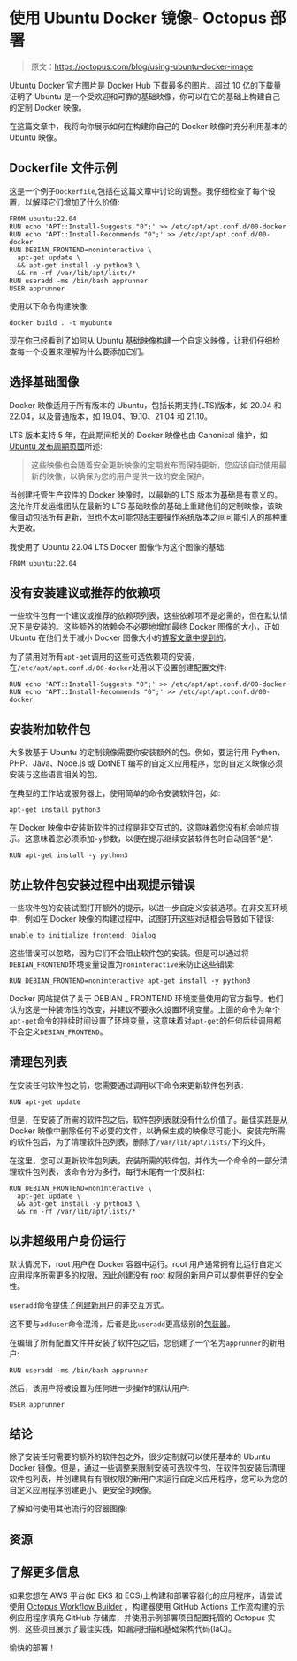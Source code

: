 # 使用 Ubuntu Docker 镜像- Octopus 部署

> 原文：<https://octopus.com/blog/using-ubuntu-docker-image>

Ubuntu Docker 官方图片是 Docker Hub 下载最多的图片。超过 10 亿的下载量证明了 Ubuntu 是一个受欢迎和可靠的基础映像，你可以在它的基础上构建自己的定制 Docker 映像。

在这篇文章中，我将向你展示如何在构建你自己的 Docker 映像时充分利用基本的 Ubuntu 映像。

## Dockerfile 文件示例

这是一个例子`Dockerfile`,包括在这篇文章中讨论的调整。我仔细检查了每个设置，以解释它们增加了什么价值:

```
FROM ubuntu:22.04
RUN echo 'APT::Install-Suggests "0";' >> /etc/apt/apt.conf.d/00-docker
RUN echo 'APT::Install-Recommends "0";' >> /etc/apt/apt.conf.d/00-docker
RUN DEBIAN_FRONTEND=noninteractive \
  apt-get update \
  && apt-get install -y python3 \
  && rm -rf /var/lib/apt/lists/*
RUN useradd -ms /bin/bash apprunner
USER apprunner 
```

使用以下命令构建映像:

```
docker build . -t myubuntu 
```

现在你已经看到了如何从 Ubuntu 基础映像构建一个自定义映像，让我们仔细检查每一个设置来理解为什么要添加它们。

## 选择基础图像

Docker 映像适用于所有版本的 Ubuntu，包括长期支持(LTS)版本，如 20.04 和 22.04，以及普通版本，如 19.04、19.10、21.04 和 21.10。

LTS 版本支持 5 年，在此期间相关的 Docker 映像也由 Canonical 维护，如 [Ubuntu 发布周期页面](https://ubuntu.com/about/release-cycle)所述:

> 这些映像也会随着安全更新映像的定期发布而保持更新，您应该自动使用最新的映像，以确保为您的用户提供一致的安全保护。

当创建托管生产软件的 Docker 映像时，以最新的 LTS 版本为基础是有意义的。这允许开发运维团队在最新的 LTS 基础映像的基础上重建他们的定制映像，该映像自动包括所有更新，但也不太可能包括主要操作系统版本之间可能引入的那种重大更改。

我使用了 Ubuntu 22.04 LTS Docker 图像作为这个图像的基础:

```
FROM ubuntu:22.04 
```

## 没有安装建议或推荐的依赖项

一些软件包有一个建议或推荐的依赖项列表，这些依赖项不是必需的，但在默认情况下是安装的。这些额外的依赖会不必要地增加最终 Docker 图像的大小，正如 Ubuntu 在他们关于减小 Docker 图像大小的[博客文章中提到的](https://ubuntu.com/blog/we-reduced-our-docker-images-by-60-with-no-install-recommends)。

为了禁用对所有`apt-get`调用的这些可选依赖项的安装，在`/etc/apt/apt.conf.d/00-docker`处用以下设置创建配置文件:

```
RUN echo 'APT::Install-Suggests "0";' >> /etc/apt/apt.conf.d/00-docker
RUN echo 'APT::Install-Recommends "0";' >> /etc/apt/apt.conf.d/00-docker 
```

## 安装附加软件包

大多数基于 Ubuntu 的定制镜像需要你安装额外的包。例如，要运行用 Python、PHP、Java、Node.js 或 DotNET 编写的自定义应用程序，您的自定义映像必须安装与这些语言相关的包。

在典型的工作站或服务器上，使用简单的命令安装软件包，如:

```
apt-get install python3 
```

在 Docker 映像中安装新软件的过程是非交互式的，这意味着您没有机会响应提示。这意味着您必须添加`-y`参数，以便在提示继续安装软件包时自动回答“是”:

```
RUN apt-get install -y python3 
```

## 防止软件包安装过程中出现提示错误

一些软件包的安装试图打开额外的提示，以进一步自定义安装选项。在非交互环境中，例如在 Docker 映像的构建过程中，试图打开这些对话框会导致如下错误:

```
unable to initialize frontend: Dialog 
```

这些错误可以忽略，因为它们不会阻止软件包的安装。但是可以通过将`DEBIAN_FRONTEND`环境变量设置为`noninteractive`来防止这些错误:

```
RUN DEBIAN_FRONTEND=noninteractive apt-get install -y python3 
```

Docker 网站提供了关于 DEBIAN _ FRONTEND 环境变量使用的官方指导。他们认为这是一种装饰性的改变，并建议不要永久设置环境变量。上面的命令为单个`apt-get`命令的持续时间设置了环境变量，这意味着对`apt-get`的任何后续调用都不会定义`DEBIAN_FRONTEND`。

## 清理包列表

在安装任何软件包之前，您需要通过调用以下命令来更新软件包列表:

```
RUN apt-get update 
```

但是，在安装了所需的软件包之后，软件包列表就没有什么价值了。最佳实践是从 Docker 映像中删除任何不必要的文件，以确保生成的映像尽可能小。安装完所需的软件包后，为了清理软件包列表，删除了`/var/lib/apt/lists/`下的文件。

在这里，您可以更新软件包列表，安装所需的软件包，并作为一个命令的一部分清理软件包列表，该命令分为多行，每行末尾有一个反斜杠:

```
RUN DEBIAN_FRONTEND=noninteractive \
  apt-get update \
  && apt-get install -y python3 \
  && rm -rf /var/lib/apt/lists/* 
```

## 以非超级用户身份运行

默认情况下，root 用户在 Docker 容器中运行。root 用户通常拥有比运行自定义应用程序所需更多的权限，因此创建没有 root 权限的新用户可以提供更好的安全性。

`useradd`命令[提供了创建新用户](https://manpages.ubuntu.com/manpages/jammy/en/man8/useradd.8.html)的非交互方式。

这不要与`adduser`命令混淆，后者是比`useradd`更高级别的[包装器](https://manpages.ubuntu.com/manpages/jammy/en/man8/adduser.8.html)。

在编辑了所有配置文件并安装了软件包之后，您创建了一个名为`apprunner`的新用户:

```
RUN useradd -ms /bin/bash apprunner 
```

然后，该用户将被设置为任何进一步操作的默认用户:

```
USER apprunner 
```

## 结论

除了安装任何需要的额外的软件包之外，很少定制就可以使用基本的 Ubuntu Docker 镜像。但是，通过一些调整来限制安装可选软件包，在软件包安装后清理软件包列表，并创建具有有限权限的新用户来运行自定义应用程序，您可以为您的自定义应用程序创建更小、更安全的映像。

了解如何使用其他流行的容器图像:

## 资源

## 了解更多信息

如果您想在 AWS 平台(如 EKS 和 ECS)上构建和部署容器化的应用程序，请尝试使用 [Octopus Workflow Builder](https://octopusworkflowbuilder.octopus.com/#/) 。构建器使用 GitHub Actions 工作流构建的示例应用程序填充 GitHub 存储库，并使用示例部署项目配置托管的 Octopus 实例，这些项目展示了最佳实践，如漏洞扫描和基础架构代码(IaC)。

愉快的部署！